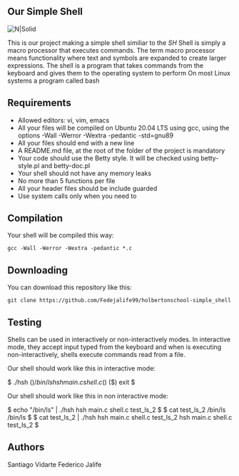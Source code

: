 ## Our Simple Shell

![N|Solid](https://blog.holbertonschool.com/wp-content/uploads/2019/04/instagram_feed180.jpg)

This is our project making a simple shell similiar to the _SH_
Shell is simply a macro processor that executes commands. The term macro processor means functionality where text and symbols are expanded to create larger expressions.
The shell is a program that takes commands from the keyboard and gives them to the operating system to perform On most Linux systems a program called bash 

## Requirements

* Allowed editors: vi, vim, emacs
* All your files will be compiled on Ubuntu 20.04 LTS using gcc, using the options -Wall -Werror -Wextra -pedantic -std=gnu89
* All your files should end with a new line
* A README.md file, at the root of the folder of the project is mandatory
* Your code should use the Betty style. It will be checked using betty-style.pl and betty-doc.pl
* Your shell should not have any memory leaks
* No more than 5 functions per file
* All your header files should be include guarded
* Use system calls only when you need to 

## Compilation 

Your shell will be compiled this way:

`gcc -Wall -Werror -Wextra -pedantic *.c`

## Downloading

You can download this repository like this:

`git clone https://github.com/Fedejalife99/holbertonschool-simple_shell`

## Testing

Shells can be used in interactively or non-interactively modes. In interactive mode, they accept input typed from the keyboard and when is executing non-interactively, shells execute commands read from a file.

Our shell should work like this in interactive mode:

$ ./hsh
($) /bin/ls
hsh main.c shell.c
($)
($) exit
$

Our shell should work like this in non interactive mode:

$ echo "/bin/ls" | ./hsh
hsh main.c shell.c test_ls_2
$
$ cat test_ls_2
/bin/ls
/bin/ls
$
$ cat test_ls_2 | ./hsh
hsh main.c shell.c test_ls_2
hsh main.c shell.c test_ls_2
$

## Authors

Santiago Vidarte
Federico Jalife

